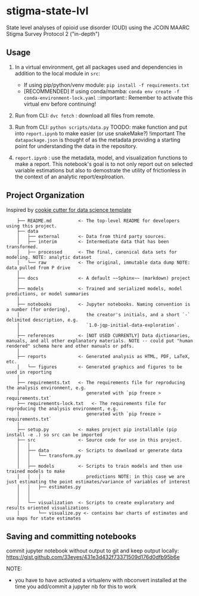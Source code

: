 stigma-state-lvl
==============================

State level analyses of opioid use disorder (OUD) using the JCOIN 
MAARC Stigma Survey Protocol 2 ("in-depth")

## Usage

1. In a virtual environment, get all packages used and dependencies in addition to the local module in `src`:
    - If using pip/python/venv module: `pip install -f requirements.txt`
    - [RECOMMENDED] If using conda/mamba: `conda env create -f conda-environment-lock.yaml`
    ::important:: Remember to activate this virtual env before continuing!

2. Run from CLI: `dvc fetch` : download all files from remote.
3. Run from CLI: `python scripts/data.py` TOODO: make function and put into `report.ipynb` to make easier (or use snakeMake?)
    !important The `datapackage.json` is thought of as the metadata providing a starting point for understanding the data in the repository.
4. `report.ipynb` : use the metadata, model, and visualization functions to make a report. This notebook's goal is to not only
    report out on selected variable estimations but also to demostrate the utility of frictionless in the context of an analytic 
    report/explroation.


## Project Organization

Inspired by [cookie cutter for data science template]("https://drivendata.github.io/cookiecutter-data-science/")


    
```
    ├── README.md          <- The top-level README for developers using this project.
    ├── data
    │   ├── external       <- Data from third party sources.
    │   ├── interim        <- Intermediate data that has been transformed.
    │   ├── processed      <- The final, canonical data sets for modeling. NOTE: analytic dataset
    │   └── raw            <- The original, immutable data dump NOTE: data pulled from P drive
    │
    ├── docs               <- A default ~~Sphinx~~ (markdown) project
    │
    ├── models             <- Trained and serialized models, model predictions, or model summaries
    │
    ├── notebooks          <- Jupyter notebooks. Naming convention is a number (for ordering),
    │                         the creator's initials, and a short `-` delimited description, e.g.
    │                         `1.0-jqp-initial-data-exploration`.
    │
    ├── references         <- [NOT USED CURRENTLY] Data dictionaries, manuals, and all other explanatory materials. NOTE -- could put "human rendered" schema here and other manuals or pdfs.
    │
    ├── reports            <- Generated analysis as HTML, PDF, LaTeX, etc.
    │   └── figures        <- Generated graphics and figures to be used in reporting
    │
    ├── requirements.txt   <- The requirements file for reproducing the analysis environment, e.g.
    │                         generated with `pip freeze > requirements.txt`
    ├── requirements-lock.txt   <- The requirements file for reproducing the analysis environment, e.g.
    │                         generated with `pip freeze > requirements.txt`
    │
    ├── setup.py           <- makes project pip installable (pip install -e .) so src can be imported
    ├── src                <- Source code for use in this project.
    │   │
    │   ├── data           <- Scripts to download or generate data
    │   │   └── transform.py
    │   │
    │   ├── models         <- Scripts to train models and then use trained models to make
    │   │   │                 predictions NOTE: in this case we are just estimating the point estimates/variance of variables of interest
    │   │   ├── estimates.py
    │   │  
    │   │
    │   └── visualization  <- Scripts to create exploratory and results oriented visualizations
    │       └── visualize.py <- contains bar charts of estimates and usa maps for state estimates

```

## Saving and committing notebooks
commit jupyter notebook without output to git and keep output locally: 
https://gist.github.com/33eyes/431e3d432f73371509d176d0dfb95b6e

NOTE: 
- you have to have activated a virtualenv with nbconvert installed at the time you add/commit a jupyter nb for this to work 



